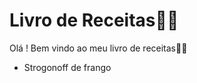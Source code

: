 # 	Livro de Receitas:man_cook:

Olá ! Bem vindo ao meu livro de receitas:man_cook:

- Strogonoff de frango
